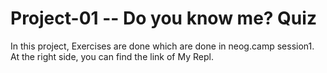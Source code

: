 # Project-01 -- Do you know me? Quiz

In this project,  Exercises are done which are done in neog.camp session1. At the right side, you can find the link of My Repl.
